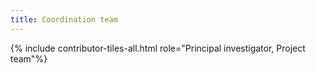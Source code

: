 ```yaml
---
title: Coordination team
---
```


{% include contributor-tiles-all.html role="Principal investigator, Project team"%}
